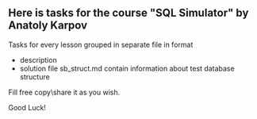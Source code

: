 ## Here is tasks for the course "SQL Simulator" by Anatoly Karpov

Tasks for every lesson grouped in separate file in format
* description
* solution 
file sb_struct.md contain information about test database structure


Fill free copy\share it as you wish.

Good Luck!

